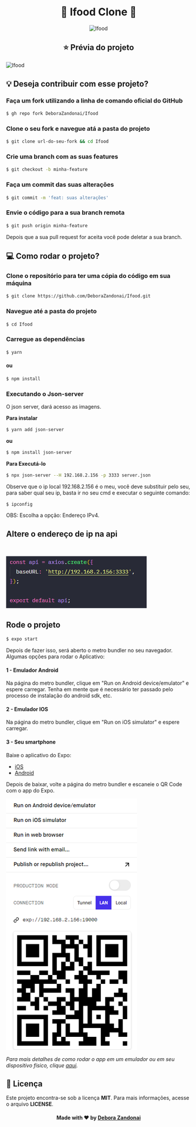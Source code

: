 <h1 align="center">🚀 Ifood Clone 🚀</h1>

<p align="center">
  <a>
    <img alt="Ifood" src="https://www.jovemdev.com.br/wp-content/uploads/elementor/thumbs/clone-ifood2-oxnisvnyaodqkgq4l31gvacld97c76uf4rl8jmulem.png" width="300" />
  </a>
</p>

<h2 align=center>
  ⭐ Prévia do projeto
</h2>

<img alt="Ifood" src="./github/mobile.gif" align="center"/>

<br/>

<h2>💡 Deseja contribuir com esse projeto?</h2>

### Faça um fork utilizando a linha de comando oficial do GitHub

```bash
$ gh repo fork DeboraZandonai/Ifood
```

### Clone o seu fork e navegue atá a pasta do projeto

```bash
$ git clone url-do-seu-fork && cd Ifood
```

### Crie uma branch com as suas features

```bash
$ git checkout -b minha-feature
```

### Faça um commit das suas alterações

```bash
$ git commit -m 'feat: suas alterações'
```

### Envie o código para a sua branch remota

```bash
$ git push origin minha-feature
```

Depois que a sua pull request for aceita você pode deletar a sua branch.

<h2>
  💻 Como rodar o projeto?
</h2>

### Clone o repositório para ter uma cópia do código em sua máquina

```bash
$ git clone https://github.com/DeboraZandonai/Ifood.git
```

### Navegue até a pasta do projeto

```bash
$ cd Ifood
```

### Carregue as dependências

```bash
$ yarn
```

#### ou

```bash
$ npm install
```

### Executando o Json-server

O json server, dará acesso as imagens.

**Para instalar**

```bash
$ yarn add json-server
```

**ou**

```bash
$ npm install json-server
```

**Para Executá-lo**

```bash
$ npx json-server --H 192.168.2.156 -p 3333 server.json
```

Observe que o ip local 192.168.2.156 é o meu, você deve substituir pelo seu, para saber qual seu ip, basta ir no seu cmd e executar o seguinte comando:

```bash
$ ipconfig
```

OBS: Escolha a opção: Endereço IPv4.
<br/>

## Altere o endereço de ip na api

<br/>

![Badge](/github/api.png)

## Rode o projeto

```bash
$ expo start
```

Depois de fazer isso, será aberto o metro bundler no seu navegador. Algumas opções para rodar o Aplicativo:

#### 1 - Emulador Android

Na página do metro bundler, clique em "Run on Android device/emulator" e espere carregar. Tenha em mente que é necessário ter passado pelo processo de instalação do android sdk, etc.

#### 2 - Emulador IOS

Na página do metro bundler, clique em "Run on iOS simulator" e espere carregar.

#### 3 - Seu smartphone

Baixe o aplicativo do Expo:

- [iOS](https://itunes.apple.com/app/apple-store/id982107779)
- [Android](https://play.google.com/store/apps/details?id=host.exp.exponent&referrer=www)

Depois de baixar, volte a página do metro bundler e escaneie o QR Code com o app do Expo.

![Badge](/github/expo.png)

<em>Para mais detalhes de como rodar o app em um emulador ou em seu dispositivo físico, clique <a href="https://react-native.rocketseat.dev/">aqui</a>.</em>
<br />

## 📝 Licença

Este projeto encontra-se sob a licença **MIT**. Para mais informações, acesse o arquivo **LICENSE**.

<h4 align=center>Made with ❤️ by <a href="https://www.linkedin.com/in/debora-zandonai-4ab092195/">Debora Zandonai</a></h4>
